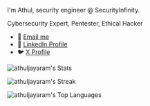 I'm Athul, security engineer @ SecurityInfinity.

Cybersecurity Expert, Pentester, Ethical Hacker

- 📧 [Email me](mailto:athul@securityinfinity.com)
- 🔗 [LinkedIn Profile](https://www.linkedin.com/in/athuljayaram/)
- 🐦 [X Profile](https://x.com/Athul7x)

![athuljayaram's Stats](https://github-readme-stats.vercel.app/api?username=athuljayaram&theme=vue-dark&show_icons=true&hide_border=true)

![athuljayaram's Streak](https://github-readme-streak-stats.herokuapp.com/?user=athuljayaram&theme=vue-dark&hide_border=true)

![athuljayaram's Top Languages](https://github-readme-stats.vercel.app/api/top-langs/?username=athuljayaram&theme=vue-dark&show_icons=true&hide_border=true&layout=compact)


